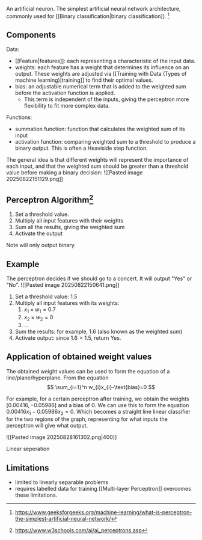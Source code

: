 An artificial neuron. The simplest artificial neural network architecture, commonly used for [[Binary classification|binary classification]]. [^1]
## Components

Data:
- [[Feature|features]]: each representing a characteristic of the input data.
- weights: each feature has a weight that determines its influence on an output. These weights are adjusted via [[Training with Data (Types of machine learning)|training]] to find their optimal values.
- bias: an adjustable numerical term that is added to the weighted sum before the activation function is applied. 
	- This term is independent of the inputs, giving the perceptron more flexibility to fit more complex data.

Functions:
- summation function: function that calculates the weighted sum of its input
- activation function: comparing weighted sum to a threshold to produce a binary output. This is often a Heaviside step function.

The general idea is that different weights will represent the importance of each input, and that the weighted sum should be greater than a threshold value before making a binary decision:
![[Pasted image 20250822151129.png]]
## Perceptron Algorithm[^2]
1. Set a threshold value. 
2. Multiply all input features with their weights
3. Sum all the results, giving the weighted sum
4. Activate the output

Note will only output binary.
## Example
The perceptron decides if we should go to a concert. It will output "Yes" or "No".
![[Pasted image 20250822150641.png]]
1. Set a threshold value: 1.5
2. Multiply all input features with its weights:
	1. $x_{1} \times w_{1}=0.7$
	2. $x_{2} \times w_{2} = 0$
	3. ...
3. Sum the results: for example, $1.6$ (also known as the weighted sum) 
4. Activate output: since $1.6 > 1.5$, return Yes.

## Application of obtained weight values
The obtained weight values can be used to form the equation of a line/plane/hyperplane.
From the equation
$$
\sum_{i=1}^n w_{i}x_{i}-\text{bias}=0
$$

For example, for a certain perceptron after training, we obtain the weights
$[0.00416, -0.05986]$
and a bias of 0.
We can use this to form the equation $0.00416x_{1}-0.05986x_{2}=0$.
Which becomes a straight line linear classifier for the two regions of the graph, representing for what inputs the perceptron will give what output.

![[Pasted image 20250828161302.png|400]]

Linear seperation


## Limitations
- limited to linearly separable problems
- requires labelled data for training
[[Multi-layer Perceptron]] overcomes these limitations.

[^1]: https://www.geeksforgeeks.org/machine-learning/what-is-perceptron-the-simplest-artificial-neural-network/

[^2]: https://www.w3schools.com/ai/ai_perceptrons.asp

